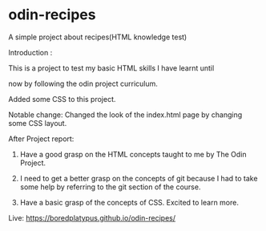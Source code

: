 # odin-recipes

A simple project about recipes(HTML knowledge test)

Introduction :

This is a project to test my basic HTML skills I have learnt until 

now by following the odin project curriculum.

Added some CSS to this project.

Notable change: Changed the look of the index.html page by changing some CSS layout.

After Project report:

1. Have a good grasp on the HTML concepts taught to me by The Odin Project.

2. I need to get a better grasp on the concepts of git because I had to take some help by referring to the git section of the course.

3. Have a basic grasp of the concepts of CSS. Excited to learn more.

Live: https://boredplatypus.github.io/odin-recipes/